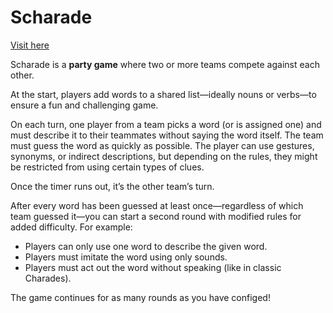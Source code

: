 # Scharade

[Visit here](https://scharade.justuslethen.de)

Scharade is a **party game** where two or more teams compete against each other.

At the start, players add words to a shared list—ideally nouns or verbs—to ensure a fun and challenging game.

On each turn, one player from a team picks a word (or is assigned one) and must describe it to their teammates without saying the word itself. The team must guess the word as quickly as possible. The player can use gestures, synonyms, or indirect descriptions, but depending on the rules, they might be restricted from using certain types of clues.

Once the timer runs out, it’s the other team’s turn.

After every word has been guessed at least once—regardless of which team guessed it—you can start a second round with modified rules for added difficulty. For example:
- Players can only use one word to describe the given word.
- Players must imitate the word using only sounds.
- Players must act out the word without speaking (like in classic Charades).


The game continues for as many rounds as you have configed!
